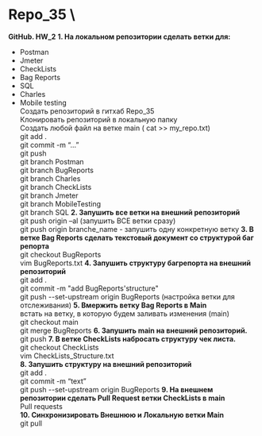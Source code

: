 # Repo_35 \
**GitHub. HW_2** 
**1. На локальном репозитории сделать ветки для:**
- Postman 
- Jmeter 
- CheckLists 
- Bag Reports 
- SQL 
- Charles 
- Mobile testing \
  Создать репозиторий в гитхаб Repo_35 \
  Клонировать репозиторий в локальную папку \
  Создать любой файл на ветке main ( cat >> my_repo.txt) \
  git add . \
  git commit -m “...” \
  git push \
  git branch Postman \
  git branch BugReports \
  git branch Charles \
  git branch CheckLists \
  git branch Jmeter \
  git branch MobileTesting \
  git branch SQL 
**2. Запушить все ветки на внешний репозиторий**\
  git push origin –al (запушить ВСЕ ветки сразу)\
  git push origin branche_name - запушить одну конкретную ветку
**3. В ветке Bag Reports сделать текстовый документ со структурой баг репорта**\
  git checkout BugReports\
  vim BugReports.txt
**4. Запушить структуру багрепорта на внешний репозиторий**\
  git add .\
  git commit -m "add BugReports'structure"\
  git push --set-upstream origin BugReports  (настройка ветки для отслеживания)
**5. Вмержить ветку Bag Reports в Main**\
встать на ветку, в которую будем заливать изменения (main)\
  git checkout main\
  git merge BugReports
**6. Запушить main на внешний репозиторий.**\
  git push
**7. В ветке CheckLists набросать структуру чек листа.**\
  git checkout CheckLists\
  vim CheckLists_Structure.txt\
**8. Запушить структуру на внешний репозиторий**\
  git add .\
  git commit -m “text”\
  git push --set-upstream origin BugReports 
**9. На внешнем репозитории сделать Pull Request ветки CheckLists в main**\
  Pull requests\
**10. Синхронизировать Внешнюю и Локальную ветки Main**\
  git pull
